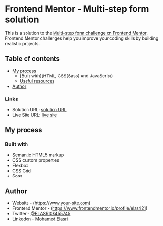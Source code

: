 # Frontend Mentor - Multi-step form solution

This is a solution to the [Multi-step form challenge on Frontend Mentor](https://www.frontendmentor.io/challenges/multistep-form-YVAnSdqQBJ). Frontend Mentor challenges help you improve your coding skills by building realistic projects.

## Table of contents

- [My process](#my-process)
  - [Built with](HTML, CSS(Sass) And JavaScript)
  - [Useful resources](stackOverFlow)
- [Author](https://github.com/elasri21)

### Links

- Solution URL: [solution URL](https://github.com/elasri21/multi-step-for)
- Live Site URL: [live site](https://elasri21.github.io/multi-step-for/)

## My process

### Built with

- Semantic HTML5 markup
- CSS custom properties
- Flexbox
- CSS Grid
- Sass

## Author

- Website - (https://www.your-site.com)
- Frontend Mentor - (https://www.frontendmentor.io/profile/elasri21)
- Twitter - [@ELASRI08455745](https://twitter.com/ELASRI08455745)
- Linkeden - [Mohamed Elasri](https://www.linkedin.com/in/mohamed-elasri-a4ab8815a/)
